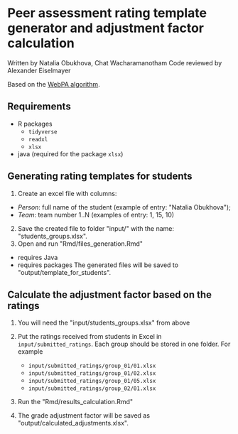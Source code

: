 # Peer assessment rating template generator and adjustment factor calculation
Written by Natalia Obukhova, Chat Wacharamanotham
Code reviewed by Alexander Eiselmayer

Based on the [WebPA algorithm](http://webpaproject.lboro.ac.uk/academic-guidance/a-worked-example-of-the-scoring-algorithm/).

## Requirements
* R packages
   * `tidyverse`
   * `readxl`
   * `xlsx`
* java (required for the package `xlsx`)

## Generating rating templates for students
1. Create an excel file with columns:
  - *Person*: full name of the student (example of entry: "Natalia Obukhova");
  - *Team*: team number 1..N (examples of entry: 1, 15, 10)
2. Save the created file to folder "input/" with the name: "students_groups.xlsx".
3. Open and run "Rmd/files_generation.Rmd"
  - requires Java
  - requires packages
The generated files will be saved to "output/template_for_students".

## Calculate the adjustment factor based on the ratings

1. You will need the "input/students_groups.xlsx" from above

2. Put the ratings received from students in Excel in `input/submitted_ratings`. Each group should be stored in one folder. For example
   * `input/submitted_ratings/group_01/01.xlsx`
   * `input/submitted_ratings/group_01/02.xlsx`
   * `input/submitted_ratings/group_01/05.xlsx`
   * `input/submitted_ratings/group_02/01.xlsx`

3. Run the "Rmd/results_calculation.Rmd"

4. The grade adjustment factor will be saved as "output/calculated_adjustments.xlsx".
